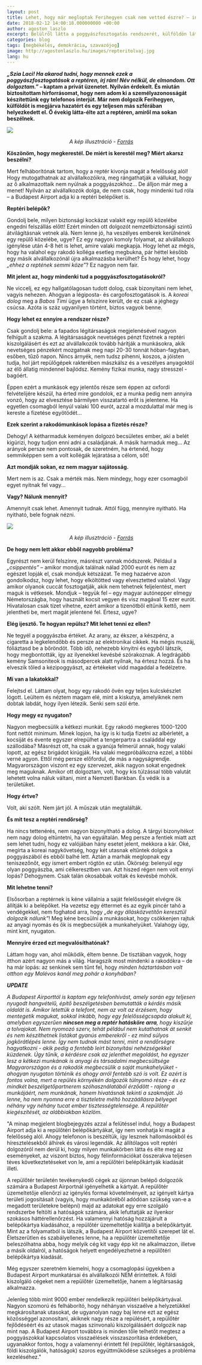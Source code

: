 ```yaml
---
layout: post
title: Lehet, hogy már megloptak Ferihegyen csak nem vetted észre? – interjú egy volt reptéri dolgozóval
date: 2018-02-12 14:00:18.000000000 +00:00
author: agoston_laszlo
excerpt: Belülről látta a poggyászfosztogatás rendszerét, külföldön látta, mit lehetne tenni ellene. És elmondja, hogyan ne válj áldozattá.
categories: blog
tags: [megbékélés, demokrácia, szavazójog]
image: http://agostonlaszlo.hu/images/repteritolvaj.jpg
lang: hu
---
```

***„Szia Laci! Ha akarod tudni, hogy mennek ezek a poggyászfosztogatások a reptéren, írj rám! Név nélkül, de elmondom. Ott dolgoztam.”* – kaptam a privát üzenetet. Nyilván érdekelt. És miután biztosítottam hírforrásomat, hogy nem adom ki a személyazonosságát készítettünk egy telefonos interjút. Már nem dolgozik Ferihegyen, külföldöt is megjárva hazatért és egy teljesen más szférában helyezkedett el. Ő évekig látta-élte azt a reptéren, amiről ma sokan beszélnek.**

![](http://agostonlaszlo.hu/images/repteritolvaj.jpg)
<center><i>A kép illusztráció - <a href="https://www.thestar.com.my/news/regional/2017/10/13/baggage-handler-caught-stealing-from-luggage/" target="blank">Forrás</a></i></center>

**Köszönöm, hogy megkerestél. De miért is kerestél meg? Miért akarsz beszélni?**

Mert felháborítónak tartom, hogy a reptér kivonja magát a felelősség alól! Hogy mutogathatnak az alvállalkozóikra, meg rángathatják a vállukat, hogy az ő alkalmazottaik nem nyúlnak a poggyászokhoz... De álljon már meg a menet! Nyilván az alvállalkozók dolga, de nem csak, hogy mindenki tud róla – a Budapest Airport adja ki a reptéri belépőket is.

**Reptéri belépők?**

Gondolj bele, milyen biztonsági kockázat valakit egy repülő közelébe engedni felszállás előtt! Ezért minden ott dolgozót nemzetbiztonsági szintű átvilágításnak vetnek alá. Nem lenne jó, ha veszélyes emberek kerülnének egy repülő közelébe, ugye? Ez egy nagyon komoly folyamat, az alvállalkozó igénylése után 4-8 hét is lehet, amire valaki megkapja. Hogy lehet az mégis, hogy ha valahol egy rakodó kolléga esetleg megbukna, pár héttel később egy másik alvállalkozónál újra alkalmazásba kerülhet? És hogy lehet, hogy *„ehhez a reptének semmi köze”*? Ez nagyon nem fair.

**Mit jelent az, hogy mindenki tud a poggyászfosztogatásokról?**

Ne viccelj, ez egy hallgatólagosan tudott dolog, csak bizonyitani nem lehet, vagyis nehezen.  Ahogyan a légiposta- és cargofosztogatások is. A *koreai dolog* meg a *Babos Timi* ügye a felszínre került, de ez csak a jéghegy csúcsa. Azóta is száz ugyanilyen történt, biztos vagyok benne.

**Hogy lehet ez ennyire a rendszer része?**

Csak gondolj bele: a fapados légitársaságok megjelenésével nagyon felhígult a szakma. A légitársaságok nevetséges pénzt fizetnek a reptéri kiszolgálásért és ezt az alvállalkozók tovább hárítják a munkásokra, akik nevetséges pénzekért mozgatnak meg napi 20-30 tonnát hóban-fagyban, esőben, tűző napon. Nincs árnyék, nem tudsz pihenni, koszos, a jóisten tudja, hol járt repülőgépek rakterében mászkálsz és a veszélyes anyagoktól az élő állatig mindennel bajlódsz. Kemény fizikai munka, nagy stresszel - bagóért.

Éppen ezért a munkások egy jelentős része sem éppen az oxfordi felvételijére készül, ha érted mire gondolok, ez a munka pedig nem annyira vonzó, hogy az elvesztése bármilyen visszatartó erőt is jelentene. Ha egyetlen csomagból lenyúl valaki 100 eurót, azzal a mozdulattal már meg is kereste a fizetése egyötödét...

**Ezek szerint a rakodómunkások lopása a fizetés része?**

Dehogy! A kétharmaduk keményen dolgozó becsületes ember, aki a belét kigürizi, hogy tudjon enni adni a családjának. A másik harmaduk meg... Az arányok persze nem pontosak, de szeretném, ha értenéd, hogy semmiképpen sem a volt kollégák lejáratása a célom, sőt!

**Azt mondják sokan, ez nem magyar sajátosság.**

Mert nem is az. Csak a mérték más. Nem mindegy, hogy ezer csomagból egyet nyitnak fel vagy...

**Vagy? Nálunk mennyit?**

Amennyit csak lehet. Amennyit tudnak. Attól függ, mennyire nyitható. Ha nyitható, bele fognak nézni.

![](http://agostonlaszlo.hu/images/repterilopas.jpg)
<center><i>A kép illusztráció - <a href="https://www.youtube.com/watch?v=ayuXjKzPs7Y" target="blank">Forrás</a></i></center>

**De hogy nem lett akkor ebből nagyobb probléma?**

Egyrészt nem kerül felszínre, másrészt vannak módszerek. Például a *„csippentés”* – amikor mondjuk találnak nálad 2000 eurót és nem az egészet lopják el, csak mondjuk kétszázat. Te meg hazaérve azon gondolkodsz, hogy lehet, hogy elköltötted vagy elvesztetted valahol. Vagy amikor olyanok cuccát fosztogatják, akik nem tehetnek feljelentést, mert maguk is vétkesek. Mondjuk – tegyük fel – egy magyar autónepper elmegy Németországba, hogy használt kocsit vegyen és visz magával 15 ezer eurót. Hivatalosan csak tízet vihetne, ezért amikor a tizenötből eltűnik kettő, nem jelentheti be, mert magát jelentené fel. Értesz, ugye?

**Elég ijesztő. Te hogyan repülsz? Mit lehet tenni ez ellen?**

Ne tegyél a poggyászba értéket. Az arany, az ékszer, a készpénz, a cigaretta a legkelendőbb és persze az elektronikai cikkek. Ha mégis muszáj, fóliáztasd be a bőröndöt. Több idő, nehezebb kinyitni és egyből látszik, hogy megbontották, így az ilyenekkel kevésbé szórakoznak. A legdrágább kemény Samsoniteok is másodpercek alatt nyílnak, ha értesz hozzá. És ha elveszik tőled a kézipoggyászt, az értékeket vidd magaddal a fedélzetre.

**Mi van a lakatokkal?**

Felejtsd el. Láttam olyat, hogy egy rakodó övén egy teljes kulcskészlet lógott. Leültem és néztem magam elé, mint a kiskutya, amelyiknek nem dobtak labdát, hogy ilyen létezik. Senki sem szól érte.

**Hogy megy ez nyugaton?**

Nagyon megbecsülik a kétkezi munkát. Egy rakodó megkeres 1000-1200 font nettót minimum. Minek lopjon, ha így is ki tudja fizetni az albérletét, a kocsiját és évente egyszer elrepülhet a tengerpartra a családdal egy szállodába? 
Másrészt ott, ha csak a gyanúja felmerül annak, hogy valaki lopott, az egész brigádot kirúgják. Ha valaki megpróbálkozna ezzel, a többi verné agyon. Ettől még persze előfordul, de más a nagyságrendje. Magyarországon viszont ez egy szervezet, akik nagyon sokat engednek meg maguknak. Amikor ott dolgoztam, volt, hogy kis túlzással több valutát lehetett volna náluk váltani, mint a Nemzeti Bankban. És védik is a területüket.

**Hogy értve?**

Volt, aki szólt. Nem járt jól. A műszak után megtalálták. 

**És mit tesz a reptéri rendőrség?**

Ha nincs tettenérés, nem nagyon bizonyítható a dolog. A tárgyi bizonyítékot nem nagy dolog eltüntetni, ha van egyáltalán. Meg persze a fentiek miatt azt sem lehet tudni, hogy ez valójában hány esetet jelent, mekkora a kár.  Oké, megírta a koreai nagykövetség, hogy két utasnak eltűntek dolgok a poggyászából és ebből balhé lett. Aztán a marhák meglopnak egy teniszezőnőt, egy ismert embert rögtön ez után. Ökörség: belenyúl egy olyan poggyászba, ami célkeresztben van. Azt hiszed régen nem volt ennyi lopás? Dehogynem. Csak talán okosabbak voltak és kevésbé mohók.

**Mit lehetne tenni?**

Elsősorban a reptérnek is kéne vállalnia a saját felelősségét elvégre ők állítják ki a belépőket. Ha vezetsz egy éttermet és az egyik pincér tahó a vendégekkel, nem foghatod arra, hogy *„de egy állásközvetítőn keresztül dolgozik nálunk”*! Meg kéne becsülni a munkásokat, hogy csökkenjen rajtuk az anyagi nyomás és ők is megbecsüljék a munkahelyüket. Valahogy úgy, mint kint, nyugaton.

**Mennyire érzed ezt megvalósíthatónak?**

Láttam hogy van, ahol működik, éltem benne. De tisztában vagyok, hogy itthon azért nagyon más a világ. Haragszik most mindenki a rakodókra – de ha már lopás: az senkinek sem tűnt fel, hogy *minden háztartásban volt otthon egy Malévos kanál meg pohár a konyhában?*

***UPDATE***

*A Budapest Airporttól is kaptam egy telefonhívást, amely során egy teljesen nyugodt hangvételű, építő beszélgetésben bemutatták a kérdés másik oldalát is. Amikor letettük a telefont, nem az volt az érzésem, hogy mentegetik magukat, sokkal inkább, hogy egy felelősségcsapda alakult ki, amelyben egyszerűen **nincsen meg a reptér hatásköre arra**, hogy kiszűrje a tolvajokat. Nem nyomozó szerv, tehát például nem kutathatnak át senkit és nem készíthetnek listákat gyanús emberekről - ez mind súlyos jogkörátlépés lenne. Így nem tudnak mást tenni, mint a rendőrségre hagyatkozni - akik pedig a fentebb leírt bizonyítási nehézségekkel küzdenek. Úgy tűnik, a kérdésre csak az jelenthet megoldást, ha egyszer lesz a kétkezi munkának is anyagi és társadalmi megbecsültsége Magyarországon és a rakodók megbecsülik a saját munkahelyüket - ahogyan nyugaton történik és ahogy arról fentebb szó is volt. Ez azért is fontos volna, mert a repülés környékén dolgozók túlnyomó része - és ez mindkét beszélgetőpartnerem szóhasználatából érződött - rajong a munkájáért, nem munkának, hanem hivatásnak tekinti a szakmáját. Jó lenne, ha nem nyomna erre a tiszteletre méltó hozzáállásra bélyeget néhány vgy néhány tucat ember tisztességtelensége. A repülőtér kiegészítését, az alábbiakban közlöm.*

"A minap megjelent blogbejegyzés azzal a felütéssel indul, hogy a Budapest Airport adja ki a repülőtéri belépőkártyákat, így nem vonhatja ki magát a felelősség alól. Ahogy telefonon is beszéltük, így lesznek hallomásokból és híresztelésekből álhírek és városi legendák. Az állítólagos volt reptéri dolgozóról nem derül ki, hogy milyen munkakörben látta és élte meg az eseményeket, az viszont biztos, hogy félinformációkat összerakva teljesen téves következtetéseket von le, ami a repülőtéri belépőkártyák kiadását illeti.

A repülőtér területén tevékenykedő cégek az újonnan belépő dolgozóik számára a Budapest Airportnál igényelhetik a kártyát. A repülőtér üzemeltetője ellenőrzi az igénylés formai követelményeit, az igényelt kártya területi jogosításait (vagyis, hogy munkaköréből adódóan szükség van-e a megadott területekre belépni) majd az adatokat egy erre szolgáló rendszerbe feltölti a hatóságok számára, akik lefuttatják az ilyenkor szokásos háttérellenőrzést. Ha valamennyi hatóság hozzájárult a belépőkártya kiadásához, a repülőtér üzemeltetője kiállítja a belépőkártyát. Mint az a folyamatból is látszik, a Budapest Airport közvetítői szerepet lát el. Életszerűtlen és szabályellenes lenne, ha a repülőtér üzemeltetője beleszólhatna abba, hogy melyik cég kit vagy épp kit ne alkalmazzon, illetve a másik oldalról, a hatóságok helyett engedélyezhetné a repülőtéri belépőkártya kiadását. 

Még egyszer szeretném kiemelni, hogy a csomaglopási ügyekben a Budapest Airport munkatársai és alvállalkozói NEM érintettek. A földi kiszolgáló cégeket nem a repülőtér üzemeltetője, hanem a légitársaság alkalmazza. 

Jelenleg több mint 9000 ember rendelkezik repülőtéri belépőkártyával. Nagyon szomorú és felháborító, hogy néhányan visszaélve a helyzetükkel megkárosítanak utasokat, de ugyanolyan nagy baj lenne ezt az egész közösséggel azonosítani, akiknek nagy része a repülésért, a repülőtér fejlődéséért és az utasok magas színvonalú kiszolgálásáért dolgozik nap mint nap. A Budapest Airport továbbra is minden tőle telhetőt megtesz a poggyászokkal kapcsolatos visszaélések visszaszorítása érdekében, ugyanakkor fontos, hogy a valamennyi érintett fél (repülőtér, légitársaságok, földi kiszolgálók, hatóságok) szoros együttműködése szükséges a probléma kezeléséhez."
